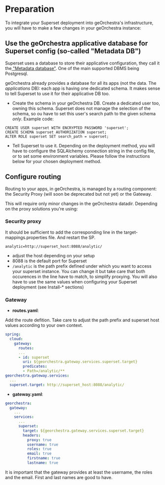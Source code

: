 # Preparation

To integrate your Superset deployment into geOrchestra's infrastructure, you will have to make a few changes in your geOrchestra instance:

## Use the geOrchestra applicative database for Superset config (so-called "Metadata DB")

Superset uses a database to store their applicative configuration, they call it the[ "Metadata database"](https://superset.apache.org/docs/installation/architecture#metadata-database). One of the main supported DBMS being Postgresql.

geOrchestra already provides a database for all its apps (not the data. The _applications_ DB): each app is having one dedicated schema. It makes sense to tell Superset to use it for their applicative DB too.

- Create the schema in your geOrchestra DB. Create a dedicated user too, owning this schema. Superset does not manage the selection of the schema, so ou have to set this user's search path to the given schema *only*. Example code:
```
CREATE USER superset WITH ENCRYPTED PASSWORD 'superset';
CREATE SCHEMA superset AUTHORIZATION superset;
ALTER ROLE superset SET search_path = superset;
```
- Tell Superset to use it. Depending on the deployment method, you will have to configure the SQLAlchemy connection string in the config file, or to set some environment variables. Please follow the instructions below for your chosen deployment method.

## Configure routing

Routing to your apps, in geOrchestra, is managed by a routing component: the Security Proxy (will soon be deprecated but not yet) or the Gateway.

This will require only minor changes in the geOrchestra datadir. Depending on the proxy solutions you're using: 

### Security proxy

It should be sufficient to add the corresponding line in the target-mappings.properties file. And restart the SP. 
```
analytic=http://superset_host:8088/analytic/
```
- adjust the host depending on your setup
- 8088 is the default port for Superset
- `/analytic` is the path prefix defined under which you want to access your superset instance. You can change it but take care that both occurences in the line have to match, to simplify proxying. You will also have to use the same values when configuring your Superset deployment (see Install-* sections)

### Gateway

 - **routes.yaml**:

Add the route defition. Take care to adjust the path prefix and superset host values according to your own context. 

```yaml
spring:
  cloud:
    gateway:
      routes:
      ...
      - id: superset
        uri: ${georchestra.gateway.services.superset.target}
        predicates:
        - Path=/analytic/**
georchestra.gateway.services:
  ...
  superset.target: http://superset_host:8088/analytic/
```

- **gateway.yaml**:
```yaml
georchestra:
  gateway:
    ...
    services:
      ...
      superset:
        target: ${georchestra.gateway.services.superset.target}
        headers:
          proxy: true
          username: true
          roles: true
          email: true
          firstname: true
          lastname: true
```
It is important that the gateway provides at least the username, the roles and the email. First and last names are good to have.